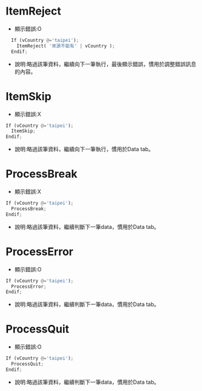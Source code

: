 # ItemReject
  * 顯示錯誤:O
  ```python
    If (vCountry @='taipei');
      ItemReject( '來源不能有' | vCountry );
    Endif;
  ```
  * 說明:略過該筆資料，繼續向下一筆執行，最後顯示錯誤，慣用於調整錯誤訊息的內容。
  
# ItemSkip
  * 顯示錯誤:X
  ```python
  If (vCountry @='taipei');
    ItemSkip;
  Endif;
  ```
  * 說明:略過該筆資料，繼續向下一筆執行，慣用於Data tab。
  
# ProcessBreak
  * 顯示錯誤:X
  ```python
  If (vCountry @='taipei');
    ProcessBreak;
  Endif;
  ```
  * 說明:略過該筆資料，繼續判斷下一筆data，慣用於Data tab。  
  
# ProcessError
  * 顯示錯誤:O
  ```python
  If (vCountry @='taipei');
    ProcessError;
  Endif;
  ```
  * 說明:略過該筆資料，繼續判斷下一筆data，慣用於Data tab。 
  
# ProcessQuit
  * 顯示錯誤:O
  ```python
  If (vCountry @='taipei');
    ProcessQuit;
  Endif;
  ```
  * 說明:略過該筆資料，繼續判斷下一筆data，慣用於Data tab。
